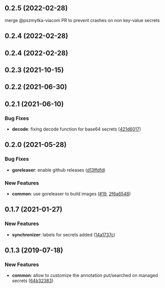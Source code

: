 ## 0.2.5 (2022-02-28)

merge @pszmytka-viacom PR to prevent crashes on non key-value secrets

## 0.2.4 (2022-02-28)

## 0.2.4 (2022-02-28)


## 0.2.3 (2021-10-15)



## 0.2.2 (2021-06-30)



## 0.2.1 (2021-06-10)


### Bug Fixes

* **decode**: fixing decode function for base64 secrets ([421d6017](https://github.com/postfinance/vault-kubernetes/commit/421d6017))



## 0.2.0 (2021-05-28)


### Bug Fixes

* **goreleaser**: enable github releases ([d13ffdfd](https://github.com/postfinance/vault-kubernetes/commit/d13ffdfd))


### New Features

* **common**: use goreleaser to build images ([#19](https://github.com/postfinance/vault-kubernetes/issues/19), [2f6a6548](https://github.com/postfinance/vault-kubernetes/commit/2f6a6548))



## 0.1.7 (2021-01-27)


### New Features

* **synchronizer**: labels for secrets added ([14a1737c](https://github.com/postfinance/vault-kubernetes/commit/14a1737c))



## 0.1.3 (2019-07-18)


### New Features

* **common**: allow to customize the annotation put/searched on managed secrets ([64b32383](https://github.com/postfinance/vault-kubernetes/commit/64b32383))
